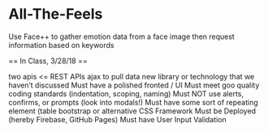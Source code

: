 # All-The-Feels
Use Face++ to gather emotion data from a face image then request information based on keywords


== In Class, 3/28/18 == 



  two apis <= REST APIs
  ajax to pull data 
  new library or technology that we haven’t discussed
  Must have a polished fronted / UI 
  Must meet goo quality coding standards (indentation, scoping, naming)
  Must NOT use alerts, confirms, or prompts (look into modals!)
  Must have some sort of repeating element (table
  bootstrap or alternative CSS Framework
  Must be Deployed (hereby Firebase, GitHub Pages)
  Must have User Input Validation
